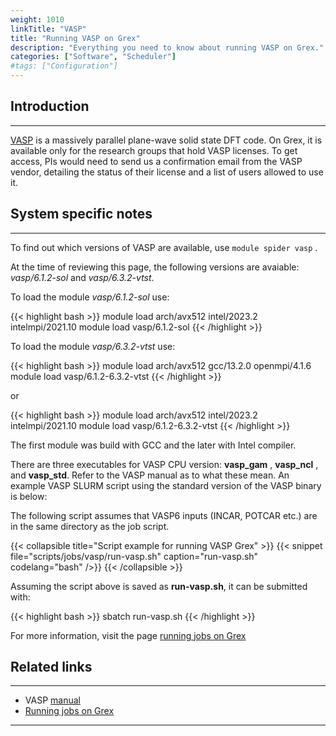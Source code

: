 ```yaml
---
weight: 1010
linkTitle: "VASP"
title: "Running VASP on Grex"
description: "Everything you need to know about running VASP on Grex."
categories: ["Software", "Scheduler"]
#tags: ["Configuration"]
---
```


## Introduction
---

[VASP](https://www.vasp.at/wiki/index.php/The_VASP_Manual) is a massively parallel plane-wave solid state DFT code. On Grex, it is available only for the research groups that hold VASP licenses. To get access, PIs would need to send us a confirmation email from the VASP vendor, detailing the status of their license and a list of users allowed to use it. 

## System specific notes
---

<!--On the Grex local software stack, we have VASP 5 and VASP 6 using Intel compiler and OpenMPI 3.1.--> 

To find out which versions of VASP are available, use ```module spider vasp``` .

At the time of reviewing this page, the following versions are avaiable: _vasp/6.1.2-sol_ and _vasp/6.3.2-vtst_.

To load the module _vasp/6.1.2-sol_ use:

{{< highlight bash >}}
module load arch/avx512  intel/2023.2  intelmpi/2021.10
module load vasp/6.1.2-sol
{{< /highlight >}}

To load the module _vasp/6.3.2-vtst_ use:

{{< highlight bash >}}
module load arch/avx512  gcc/13.2.0  openmpi/4.1.6
module load vasp/6.1.2-6.3.2-vtst
{{< /highlight >}}

or

{{< highlight bash >}}
module load arch/avx512  intel/2023.2  intelmpi/2021.10
module load vasp/6.1.2-6.3.2-vtst
{{< /highlight >}}

The first module was build with GCC and the later with Intel compiler.

There are three executables for VASP CPU version: __vasp_gam__ , __vasp_ncl__ , and  __vasp_std__. Refer to the VASP manual as to what these mean. An example VASP SLURM script using the standard version of the VASP binary is below:

The following script assumes that VASP6 inputs (INCAR, POTCAR etc.) are in the same directory as the job script.

{{< collapsible title="Script example for running VASP Grex" >}}
{{< snippet
    file="scripts/jobs/vasp/run-vasp.sh"
    caption="run-vasp.sh"
    codelang="bash"
/>}}
{{< /collapsible >}}

Assuming the script above is saved as __run-vasp.sh__, it can be submitted with:

{{< highlight bash >}}
sbatch run-vasp.sh
{{< /highlight >}}

For more information, visit the page [running jobs on Grex](running-jobs)

## Related links
---

* VASP [manual](https://www.vasp.at/wiki/index.php/The_VASP_Manual)
* [Running jobs on Grex](running-jobs)

---

<!-- {{< treeview display="tree" />}} -->

<!-- Changes and update:
* Last revision: Aug 28, 2024. 
-->
